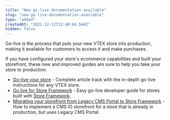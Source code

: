 ```yaml
---
title: "New go-live documentation available"
slug: "new-go-live-documentation-available"
type: "added"
createdAt: "2022-12-12T12:40:04.564Z"
hidden: false
---
```

Go-live is the process that puts your new VTEX store into production, making it available for customers to access it and make purchases.

If you have configured your store's ecommerce capabilities and built your storefront, these new and improved guides are sure to help you take your store to production:

- [Go-live your store](https://help.vtex.com/tracks/go-live-your-store--4Ns5FxIiksmjsdX2yOTduM/1iP90RcJvlrfQhnlxM54wo) - Complete article track with the in-depth go-live instructions for any VTEX store.
- [Go live for Store Framework](https://developers.vtex.com/vtex-developer-docs/docs/vtex-io-documentation-go-live) - Easy go-live developer guide for stores built with [Store Framework](https://developers.vtex.com/vtex-developer-docs/docs/vtex-io-documentation-what-is-vtex-store-framework).
- [Migrating your storefront from Legacy CMS Portal to Store Framework](https://developers.vtex.com/vtex-developer-docs/docs/vtex-io-documentation-migrating-storefront-from-legacy-to-io) - How to implement a CMS IO storefront for a store that is already in production, but uses Legacy CMS Portal.